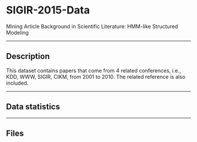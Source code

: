 # SIGIR-2015-Data
Mining Article Background in Scientific Literature: HMM-like Structured Modeling

-----------
Description
-----------

This dataset contains papers that come from 4 related conferences, i.e., KDD, WWW, SIGIR, CIKM, from 2001 to 2010. The related reference is also included.

---------------
Data statistics
---------------




-----
Files
-----
